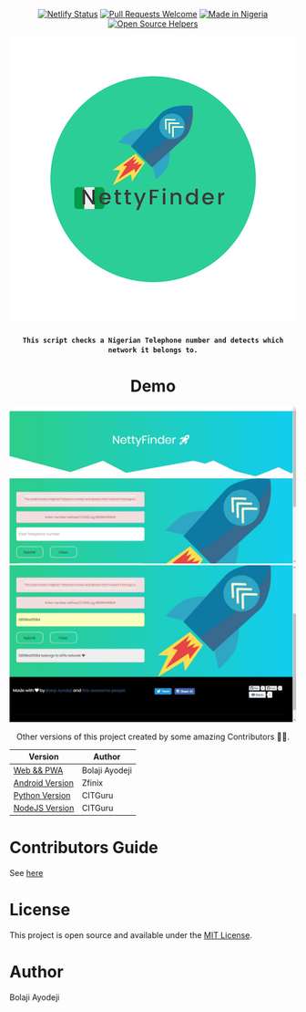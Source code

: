 <div align="center">

[![Netlify Status](https://api.netlify.com/api/v1/badges/86933b71-e9fe-4d90-9100-470860e5379d/deploy-status)](https://app.netlify.com/sites/netty-finder/deploys)
[![Pull Requests Welcome](https://img.shields.io/badge/PRs-welcome-red.svg?style=flat)](http://makeapullrequest.com)
[![Made in Nigeria](https://img.shields.io/badge/made%20in-nigeria-008751.svg?style=flat-square)](https://github.com/acekyd/made-in-nigeria)
[![Open Source Helpers](https://www.codetriage.com/bolajiayodeji/netty-finder/badges/users.svg)](https://www.codetriage.com/bolajiayodeji/netty-finder)

![](https://raw.githubusercontent.com/BolajiAyodeji/netty-finder/master/img/NettyFinder.png)
                                                                                                        
#### `This script checks a Nigerian Telephone number and detects which network it belongs to.` <br>

# Demo

<p align="center">
  <img src="https://raw.githubusercontent.com/BolajiAyodeji/netty-finder/master/build/img/screenshots/desktop1.jpg" alt="Desktop View">
    <br>
  <img src="https://raw.githubusercontent.com/BolajiAyodeji/netty-finder/master/build/img/screenshots/desktop2.jpg" alt="Desktop View">
</p>

Other versions of this project created by some amazing Contributors 💙💙.

| Version   | Author |
|-----------|--------|
[Web && PWA](https://netty-finder.herokuapp.com) | Bolaji Ayodeji |
[Android Version](https://github.com/Zfinix/NettyFinder-Android) | Zfinix |
[Python Version](https://github.com/CITGuru/netty-finder-python) | CITGuru |
[NodeJS Version](https://github.com/CITGuru/netty-finder-nodejs) | CITGuru |

</div>

# Contributors Guide

See [here]()

# License

This project is open source and available under the [MIT License](https://github.com/BolajiAyodeji/netty-finder/blob/master/LICENSE).

# Author

Bolaji Ayodeji
